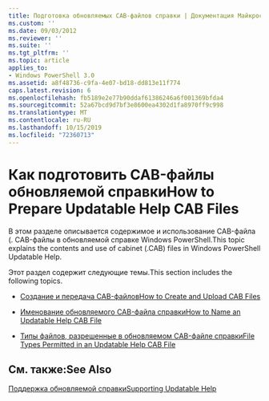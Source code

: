 ```yaml
---
title: Подготовка обновляемых CAB-файлов справки | Документация Майкрософт
ms.custom: ''
ms.date: 09/03/2012
ms.reviewer: ''
ms.suite: ''
ms.tgt_pltfrm: ''
ms.topic: article
applies_to:
- Windows PowerShell 3.0
ms.assetid: a8f48736-c9fa-4e07-bd18-dd813e11f774
caps.latest.revision: 6
ms.openlocfilehash: fb5189e2e77b90ddaf61386246a6f001369bfda4
ms.sourcegitcommit: 52a67bcd9d7bf3e8600ea4302d1fa8970ff9c998
ms.translationtype: MT
ms.contentlocale: ru-RU
ms.lasthandoff: 10/15/2019
ms.locfileid: "72360713"
---
```

# <a name="how-to-prepare-updatable-help-cab-files"></a><span data-ttu-id="134dc-102">Как подготовить CAB-файлы обновляемой справки</span><span class="sxs-lookup"><span data-stu-id="134dc-102">How to Prepare Updatable Help CAB Files</span></span>

<span data-ttu-id="134dc-103">В этом разделе описывается содержимое и использование CAB-файла (. CAB-файлы в обновляемой справке Windows PowerShell.</span><span class="sxs-lookup"><span data-stu-id="134dc-103">This topic explains the contents and use of cabinet (.CAB) files in Windows PowerShell Updatable Help.</span></span>

<span data-ttu-id="134dc-104">Этот раздел содержит следующие темы.</span><span class="sxs-lookup"><span data-stu-id="134dc-104">This section includes the following topics.</span></span>

- [<span data-ttu-id="134dc-105">Создание и передача CAB-файлов</span><span class="sxs-lookup"><span data-stu-id="134dc-105">How to Create and Upload CAB Files</span></span>](./how-to-create-and-upload-cab-files.md)

- [<span data-ttu-id="134dc-106">Именование обновляемого CAB-файла справки</span><span class="sxs-lookup"><span data-stu-id="134dc-106">How to Name an Updatable Help CAB File</span></span>](./how-to-name-an-updatable-help-cab-file.md)

- [<span data-ttu-id="134dc-107">Типы файлов, разрешенные в обновляемом CAB-файле справки</span><span class="sxs-lookup"><span data-stu-id="134dc-107">File Types Permitted in an Updatable Help CAB File</span></span>](./file-types-permitted-in-an-updatable-help-cab-file.md)

## <a name="see-also"></a><span data-ttu-id="134dc-108">См. также:</span><span class="sxs-lookup"><span data-stu-id="134dc-108">See Also</span></span>

[<span data-ttu-id="134dc-109">Поддержка обновляемой справки</span><span class="sxs-lookup"><span data-stu-id="134dc-109">Supporting Updatable Help</span></span>](./supporting-updatable-help.md)